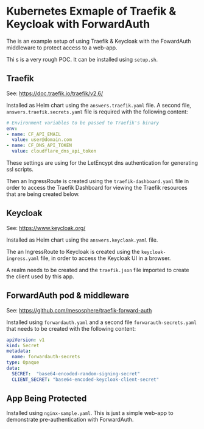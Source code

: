# Kubernetes Exmaple of Traefik & Keycloak with ForwardAuth

The is an example setup of using Traefik & Keycloak with the FowardAuth middleware to protect access to a web-app.

Thi s is a very rough POC.  It can be installed using `setup.sh`.

## Traefik
See: https://doc.traefik.io/traefik/v2.6/

Installed as Helm chart using the `answers.traefik.yaml` file.  A second file, `answers.traefik.secrets.yaml` file is required with the following content:
```yaml
# Environment variables to be passed to Traefik's binary
env:
- name: CF_API_EMAIL
  value: user@domain.com
- name: CF_DNS_API_TOKEN
  value: cloudflare_dns_api_token
```
These settings are using for the LetEncypt dns authentication for generating ssl scripts.

Then an IngressRoute is created using the `traefik-dashboard.yaml` file in order to access the Traefik Dashboard for viewing the Traefik resources that are being created below.

##  Keycloak
See: https://www.keycloak.org/

Installed as Helm chart using the `answers.keycloak.yaml` file. 

The an IngressRoute to Keycloak is created using the `keycloak-ingress.yaml` file, in order to access the Keycloak UI in a browser.

 A realm needs to be created and the `traefik.json` file imported to create the client used by this app.

## ForwardAuth pod & middleware
See: https://github.com/mesosphere/traefik-forward-auth

Installed using `forwardauth.yaml` and a second file `forwarauth-secrets.yaml` that needs to be created with the following content:
```yaml
apiVersion: v1
kind: Secret
metadata:
  name: forwardauth-secrets
type: Opaque
data:
  SECRET:  "base64-encoded-random-signing-secret"
  CLIENT_SECRET: "base64-encoded-keycloak-client-secret"
```

## App Being Protected
Installed using `nginx-sample.yaml`.  This is just a simple web-app to demonstrate pre-authentication with ForwardAuth.